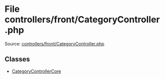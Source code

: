 File controllers/front/CategoryController.php
=========

Source: [controllers/front/CategoryController.php](https://github.com/PrestaShop/PrestaShop/blob/1.5.6.1/controllers/front/CategoryController.php)


Classes
-------

* [CategoryControllerCore](class.CategoryControllerCore.md)

